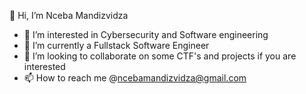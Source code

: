 👋 Hi, I’m Nceba Mandizvidza
- 👀 I’m interested in Cybersecurity and Software engineering 
- 🌱 I’m currently a Fullstack Software Engineer
- 💞️ I’m looking to collaborate on some CTF's and projects if you are interested
- 📫 How to reach me @ncebamandizvidza@gmail.com

<!---
Mandizvidzafn/Mandizvidzafn is a ✨ special ✨ repository because its `README.md` (this file) appears on your GitHub profile.
You can click the Preview link to take a look at your changes.
--->
